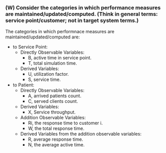 ### (W) Consider the categories in which performance measures are maintained/updated/computed. (Think in general terms: service point/customer; not in target system terms.)

The categories in which performnace measures are maintained/updated/computed are:
- to Service Point:
  - Directly Observable Variables:
    - B, active time in service point.
    - T, total simulation time.
  - Derived Variables:
    - U, utilization factor.
    - S, service time.
- to Patient:
  - Directly Observable Variables:
    - A, arrived patients count.
    - C, served clients count.
  - Derived Variables:
    - X, Service throughput.
  - Addition Observable Variables:
    - Ri, the response time to customer i.
    - W, the total response time.
  - Derived Variables from the addition observable variables:
    - R, average response time.
    - N, the average active time.
